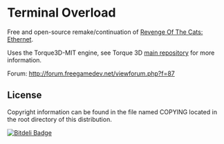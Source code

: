 Terminal Overload
=================

Free and open-source remake/continuation of [Revenge Of The Cats: Ethernet](http://ethernet.wasted.ch).

Uses the Torque3D-MIT engine, see Torque 3D [main repository](https://github.com/GarageGames/Torque3D)
for more information.

Forum: http://forum.freegamedev.net/viewforum.php?f=87

License
-------

Copyright information can be found in the file named COPYING
located in the root directory of this distribution.


[![Bitdeli Badge](https://d2weczhvl823v0.cloudfront.net/raj-maurya/terminal-overload/trend.png)](https://bitdeli.com/free "Bitdeli Badge")

